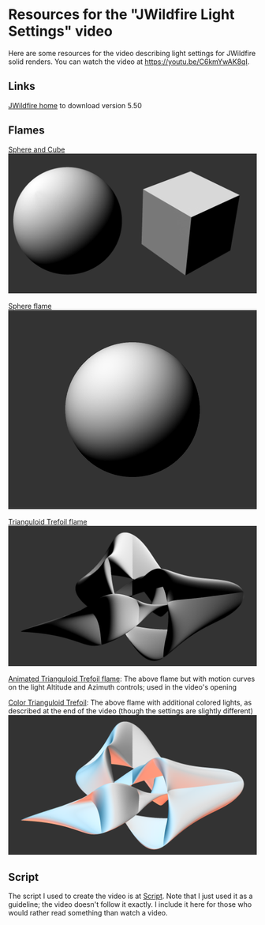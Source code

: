 # Resources for the "JWildfire Light Settings" video

Here are some resources for the video describing light settings for JWildfire solid renders. You can watch the video at https://youtu.be/C6kmYwAK8qI.

## Links
[JWildfire home](http://jwildfire.org/) to download version 5.50

## Flames
[Sphere and Cube](SphereCube.flame)
![Sphere and Cube](SphereCube.png)

[Sphere flame](Sphere.flame)
![Sphere flame](Sphere.png)

[Trianguloid Trefoil flame](Trefoil.frlame)
![Trianguloid Trefoil flame](Trefoil.png)

[Animated Trianguloid Trefoil flame](TrefoilAnimation.flame): The above flame but with motion curves on the light Altitude and Azimuth controls; used in the video's opening

[Color Trianguloid Trefoil](TrefoilColor.flame): The above flame with additional colored lights, as described at the end of the video (though the settings are slightly different)
![Color Trianguloid Trefoil](TrefoilColor.png)

## Script
The script I used to create the video is at [Script](Script.md). Note that I just used it as a guideline; the video doesn't follow it exactly. I include it here for those who would rather read something than watch a video.
